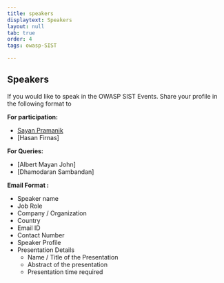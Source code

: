 ```yaml
---
title: speakers
displaytext: Speakers
layout: null
tab: true
order: 4
tags: owasp-SIST

---
```

## Speakers

If you would like to speak in the OWASP SIST Events. Share your profile in the following format to

**For participation:**
- [Sayan Pramanik](mailto:sayanpramanik2012@gmail.com)
- [Hasan Firnas]

**For Queries:**
- [Albert Mayan John]
- [Dhamodaran Sambandan]


**Email Format :**

- Speaker name
- Job Role
- Company / Organization
- Country
- Email ID
- Contact Number
- Speaker Profile
- Presentation Details
    - Name / Title of the Presentation
    - Abstract of the presentation
    - Presentation time required
